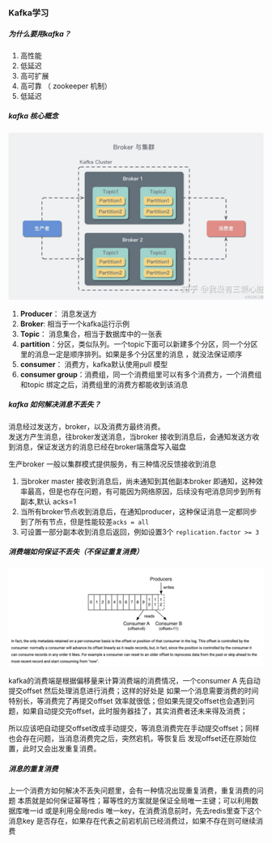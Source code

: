 ### Kafka学习

##### 为什么要用kafka？

1. 高性能
2. 低延迟
3. 高可扩展
4. 高可靠 （ zookeeper 机制）
5. 低延迟

##### kafka 核心概念

![tcpip](https://github.com/BinWayne/interview/blob/main/media/kafka_cluster.png)

1. **Producer**： 消息发送方
2. **Broker**: 相当于一个kafka运行示例
3. **Topic**： 消息集合，相当于数据库中的一张表
4. **partition**：分区，类似队列。一个topic下面可以新建多个分区，同一个分区里的消息一定是顺序排列。如果是多个分区里的消息 ，就没法保证顺序
5. **consumer**： 消费方，kafka默认使用pull 模型
6. **consumer group**：消费组，同一个消费组里可以有多个消费方，一个消费组和topic 绑定之后，消费组里的消费方都能收到该消息

##### kafka 如何解决消息不丢失？

消息经过发送方，broker，以及消费方最终消费。<br>
发送方产生消息，往broker发送消息，当broker 接收到消息后，会通知发送方收到消息，保证发送方的消息已经在broker端落盘写入磁盘<br>

生产broker 一般以集群模式提供服务，有三种情况反馈接收到消息

1. 当broker master 接收到消息后，尚未通知到其他副本broker 即通知，这种效率最高，但是也存在问题，有可能因为网络原因，后续没有吧消息同步到所有副本,默认 acks=1
2. 当所有broker节点收到消息后，在通知producer，这种保证消息一定都同步到了所有节点，但是性能较差`acks = all`
3. 可设置一部分副本收到消息后返回，例如设置3个 `replication.factor >= 3`

##### 消费端如何保证不丢失（不保证重复消费）

![tcpip](https://github.com/BinWayne/interview/blob/main/media/kafka_consumer.png)

kafka的消费端是根据偏移量来计算消费端的消费情况，一个consumer A 先自动提交offset 然后处理消息进行消费；这样的好处是 如果一个消息需要消费的时间特别长，等消费完了再提交offset 效率就很低；但如果先提交offset也会遇到问题，如果自动提交完offset，此时服务器挂了，其实消费者还未来得及消费；

所以应该吧自动提交offset改成手动提交，等消息消费完在手动提交offset；同样也会存在问题，当消息消费完之后，突然宕机，等恢复后 发现offset还在原始位置，此时又会出发重复消费。

##### 消息的重复消费

上一个消费方如何解决不丢失问题里，会有一种情况出现重复消费，重复消费的问题 本质就是如何保证幂等性；幂等性的方案就是保证全局唯一主键；可以利用数据库唯一id 或是利用全局redis 唯一key，在消费消息前时，先去redis里查下这个消息key 是否存在，如果存在代表之前宕机前已经消费过，如果不存在则可继续消费


